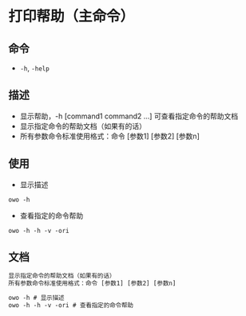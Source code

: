 # 打印帮助（主命令）

## 命令
- `-h`, `-help`

## 描述
- 显示帮助，-h [command1 command2 ...] 可查看指定命令的帮助文档
- 显示指定命令的帮助文档（如果有的话）
- 所有参数命令标准使用格式：命令 [参数1] [参数2] [参数n]

## 使用
- 显示描述
```shell
owo -h
```

- 查看指定的命令帮助
```shell
owo -h -h -v -ori
```

## 文档
```txt
显示指定命令的帮助文档（如果有的话）
所有参数命令标准使用格式：命令 [参数1] [参数2] [参数n]

owo -h # 显示描述
owo -h -h -v -ori # 查看指定的命令帮助
```